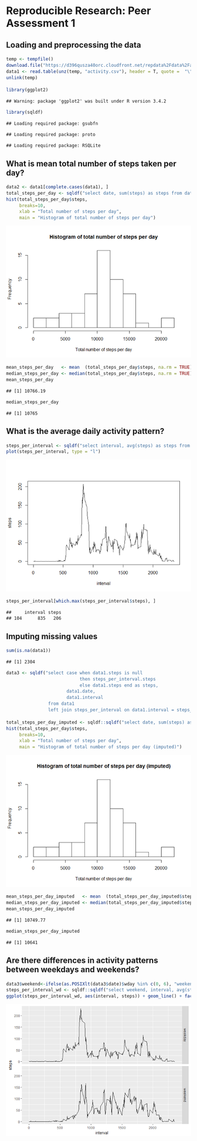 # Reproducible Research: Peer Assessment 1



## Loading and preprocessing the data


```r
temp <- tempfile()
download.file("https://d396qusza40orc.cloudfront.net/repdata%2Fdata%2Factivity.zip",temp)
data1 <- read.table(unz(temp, "activity.csv"), header = T, quote =  "\"", sep = ",")
unlink(temp) 

library(ggplot2)
```

```
## Warning: package 'ggplot2' was built under R version 3.4.2
```

```r
library(sqldf)
```

```
## Loading required package: gsubfn
```

```
## Loading required package: proto
```

```
## Loading required package: RSQLite
```


## What is mean total number of steps taken per day?



```r
data2 <- data1[complete.cases(data1), ]
total_steps_per_day <- sqldf("select date, sum(steps) as steps from data2 group by date")
hist(total_steps_per_day$steps, 
     breaks=10, 
     xlab = "Total number of steps per day", 
     main = "Histogram of total number of steps per day")
```

![](PA1_template_files/figure-html/b-1.png)<!-- -->

```r
mean_steps_per_day   <- mean  (total_steps_per_day$steps, na.rm = TRUE)
median_steps_per_day <- median(total_steps_per_day$steps, na.rm = TRUE)
mean_steps_per_day
```

```
## [1] 10766.19
```

```r
median_steps_per_day 
```

```
## [1] 10765
```

## What is the average daily activity pattern?


```r
steps_per_interval <- sqldf("select interval, avg(steps) as steps from data2 group by interval")
plot(steps_per_interval, type = "l")
```

![](PA1_template_files/figure-html/c-1.png)<!-- -->

```r
steps_per_interval[which.max(steps_per_interval$steps), ]
```

```
##     interval steps
## 104      835   206
```

## Imputing missing values


```r
sum(is.na(data1))
```

```
## [1] 2304
```

```r
data3 <- sqldf("select case when data1.steps is null 
                            then steps_per_interval.steps 
                            else data1.steps end as steps, 
                       data1.date, 
                       data1.interval 
                from data1 
                left join steps_per_interval on data1.interval = steps_per_interval.interval")

total_steps_per_day_imputed <- sqldf::sqldf("select date, sum(steps) as steps from data3 group by date")
hist(total_steps_per_day$steps, 
     breaks=10, 
     xlab = "Total number of steps per day", 
     main = "Histogram of total number of steps per day (imputed)")
```

![](PA1_template_files/figure-html/d-1.png)<!-- -->

```r
mean_steps_per_day_imputed   <- mean  (total_steps_per_day_imputed$steps, na.rm = TRUE)
median_steps_per_day_imputed <- median(total_steps_per_day_imputed$steps, na.rm = TRUE)
mean_steps_per_day_imputed
```

```
## [1] 10749.77
```

```r
median_steps_per_day_imputed
```

```
## [1] 10641
```

## Are there differences in activity patterns between weekdays and weekends?


```r
data3$weekend<-ifelse(as.POSIXlt(data3$date)$wday %in% c(0, 6), "weekend", "weekday")
steps_per_interval_wd <- sqldf::sqldf("select weekend, interval, avg(steps) as steps from data3 group by weekend, interval")
ggplot(steps_per_interval_wd, aes(interval, steps)) + geom_line() + facet_grid(weekend ~ .)
```

![](PA1_template_files/figure-html/e-1.png)<!-- -->
